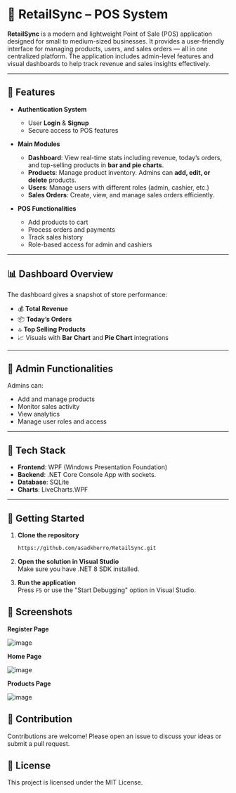 # 🛒 RetailSync – POS System

**RetailSync** is a modern and lightweight Point of Sale (POS) application designed for small to medium-sized businesses. It provides a user-friendly interface for managing products, users, and sales orders — all in one centralized platform. The application includes admin-level features and visual dashboards to help track revenue and sales insights effectively.

---

## 🔑 Features

- **Authentication System**
  - User **Login** & **Signup**
  - Secure access to POS features

- **Main Modules**
  - **Dashboard**: View real-time stats including revenue, today’s orders, and top-selling products in **bar and pie charts**.
  - **Products**: Manage product inventory. Admins can **add, edit, or delete** products.
  - **Users**: Manage users with different roles (admin, cashier, etc.)
  - **Sales Orders**: Create, view, and manage sales orders efficiently.

- **POS Functionalities**
  - Add products to cart
  - Process orders and payments
  - Track sales history
  - Role-based access for admin and cashiers

---

## 📊 Dashboard Overview

The dashboard gives a snapshot of store performance:
- 💰 **Total Revenue**
- 📦 **Today’s Orders**
- 🔝 **Top Selling Products**
- 📈 Visuals with **Bar Chart** and **Pie Chart** integrations

---

## 👤 Admin Functionalities

Admins can:
- Add and manage products
- Monitor sales activity
- View analytics
- Manage user roles and access

---

## 🧰 Tech Stack

- **Frontend**: WPF (Windows Presentation Foundation)
- **Backend**: .NET Core Console App with sockets. 
- **Database**: SQLite
- **Charts**: LiveCharts.WPF

---

## 🚀 Getting Started

1. **Clone the repository**
    ```bash
    https://github.com/asadkherro/RetailSync.git
    ```

2. **Open the solution in Visual Studio**  
   Make sure you have .NET 8 SDK installed.

3. **Run the application**  
   Press `F5` or use the "Start Debugging" option in Visual Studio.

## 📸 Screenshots

**Register Page**

![image](https://github.com/user-attachments/assets/71f1bd8c-ff79-4e61-9235-daa2d0a71f0e)

**Home Page**

![image](https://github.com/user-attachments/assets/6c4a5acc-3b95-4d41-b14f-cc5f92b6e544)

**Products Page**

![image](https://github.com/user-attachments/assets/fb7d640d-664e-4079-9115-97fe238a41fe)

## 🤝 Contribution
  Contributions are welcome! Please open an issue to discuss your ideas or submit a pull request.
## 📄 License
  This project is licensed under the MIT License.
